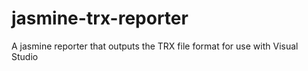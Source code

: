 # jasmine-trx-reporter
A jasmine reporter that outputs the TRX file format for use with Visual Studio
